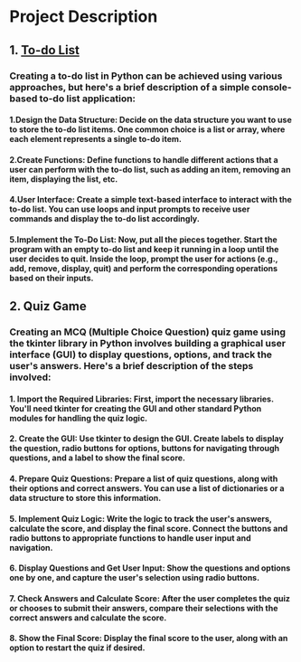 # Project Description
## 1. [To-do List](https://github.com/ARPIT422/CODSOFT/blob/main/Python%20Programming%20Internship/To-do%20List.py) 
### Creating a to-do list in Python can be achieved using various approaches, but here's a brief description of a simple console-based to-do list application:

#### 1.Design the Data Structure: Decide on the data structure you want to use to store the to-do list items. One common choice is a list or array, where each element represents a single to-do item.
#### 2.Create Functions: Define functions to handle different actions that a user can perform with the to-do list, such as adding an item, removing an item, displaying the list, etc.
#### 4.User Interface: Create a simple text-based interface to interact with the to-do list. You can use loops and input prompts to receive user commands and display the to-do list accordingly.
#### 5.Implement the To-Do List: Now, put all the pieces together. Start the program with an empty to-do list and keep it running in a loop until the user decides to quit. Inside the loop, prompt the user for actions (e.g., add, remove, display, quit) and perform the corresponding operations based on their inputs.

## 2. Quiz Game
### Creating an MCQ (Multiple Choice Question) quiz game using the tkinter library in Python involves building a graphical user interface (GUI) to display questions, options, and track the user's answers. Here's a brief description of the steps involved:

#### 1. Import the Required Libraries: First, import the necessary libraries. You'll need tkinter for creating the GUI and other standard Python modules for handling the quiz logic.

#### 2. Create the GUI: Use tkinter to design the GUI. Create labels to display the question, radio buttons for options, buttons for navigating through questions, and a label to show the final score.

#### 4. Prepare Quiz Questions: Prepare a list of quiz questions, along with their options and correct answers. You can use a list of dictionaries or a data structure to store this information.

#### 5. Implement Quiz Logic: Write the logic to track the user's answers, calculate the score, and display the final score. Connect the buttons and radio buttons to appropriate functions to handle user input and navigation.

#### 6. Display Questions and Get User Input: Show the questions and options one by one, and capture the user's selection using radio buttons.

#### 7. Check Answers and Calculate Score: After the user completes the quiz or chooses to submit their answers, compare their selections with the correct answers and calculate the score.

#### 8. Show the Final Score: Display the final score to the user, along with an option to restart the quiz if desired.
